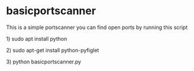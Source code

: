 # basicportscanner
This is a simple portscanner you can find open ports by running this script 

<p>1) sudo apt install python</P>
<p>2) sudo apt-get install python-pyfiglet</p>
<p>3) python basicportscanner.py<p>
